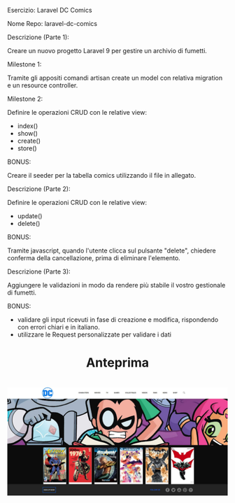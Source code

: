 Esercizio: Laravel DC Comics

Nome Repo: laravel-dc-comics

Descrizione (Parte 1):

Creare un nuovo progetto Laravel 9 per gestire un archivio di fumetti.

Milestone 1:

Tramite gli appositi comandi artisan create un model con relativa migration e un resource controller.

Milestone 2:

Definire le operazioni CRUD con le relative view:
- index()
- show()
- create()
- store()

BONUS:

Creare il seeder per la tabella comics utilizzando il file in allegato.


Descrizione (Parte 2):

Definire le operazioni CRUD con le relative view:
- update()
- delete()

BONUS:

Tramite javascript, quando l'utente clicca sul pulsante "delete", chiedere conferma della cancellazione, prima di eliminare l'elemento.


Descrizione (Parte 3):

Aggiungere le validazioni in modo da rendere più stabile il vostro gestionale di fumetti.

BONUS:
- validare gli input ricevuti in fase di creazione e modifica, rispondendo con errori chiari e in italiano.
- utilizzare le Request personalizzate per validare i dati

<h1 align="center">Anteprima<h1>
<div align="center"><img src="Anteprima.JPG" width="800">
